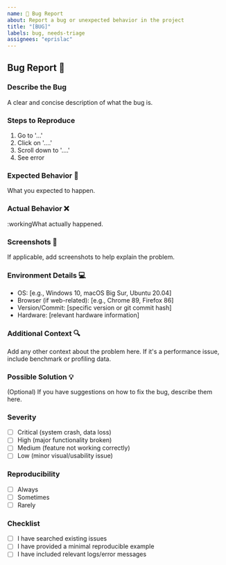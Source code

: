 ```yaml
---
name: 🐞 Bug Report
about: Report a bug or unexpected behavior in the project
title: "[BUG]"
labels: bug, needs-triage
assignees: "eprislac"
---
```


## Bug Report 🐞

### Describe the Bug

A clear and concise description of what the bug is.

### Steps to Reproduce

1. Go to '...'
2. Click on '....'
3. Scroll down to '....'
4. See error

### Expected Behavior 🎯

What you expected to happen.

### Actual Behavior ❌

:workingWhat actually happened.

### Screenshots 📸

If applicable, add screenshots to help explain the problem.

### Environment Details 💻

- OS: [e.g., Windows 10, macOS Big Sur, Ubuntu 20.04]
- Browser (if web-related): [e.g., Chrome 89, Firefox 86]
- Version/Commit: [specific version or git commit hash]
- Hardware: [relevant hardware information]

### Additional Context 🔍

Add any other context about the problem here. If it's a performance issue, include benchmark or profiling data.

### Possible Solution 💡

(Optional) If you have suggestions on how to fix the bug, describe them here.

### Severity

- [ ] Critical (system crash, data loss)
- [ ] High (major functionality broken)
- [ ] Medium (feature not working correctly)
- [ ] Low (minor visual/usability issue)

### Reproducibility

- [ ] Always
- [ ] Sometimes
- [ ] Rarely

### Checklist

- [ ] I have searched existing issues
- [ ] I have provided a minimal reproducible example
- [ ] I have included relevant logs/error messages
